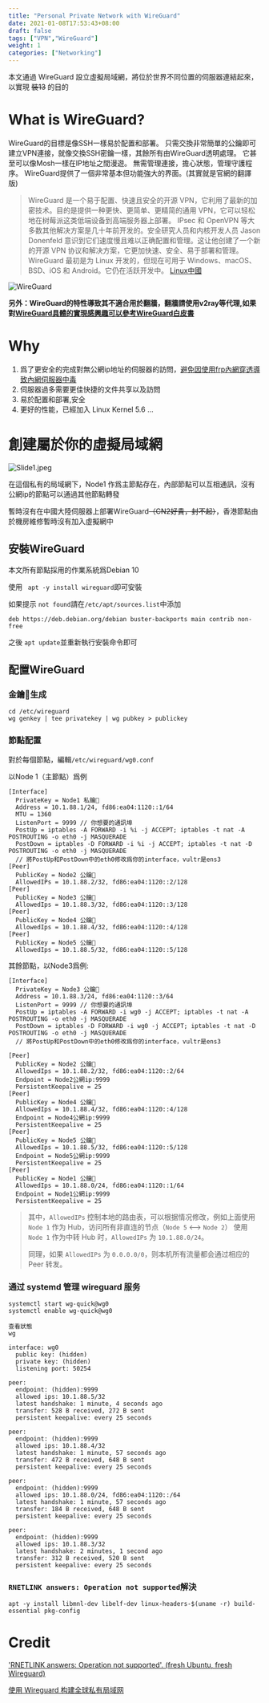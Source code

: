```yaml
---
title: "Personal Private Network with WireGuard"
date: 2021-01-08T17:53:43+08:00
draft: false
tags: ["VPN","WireGuard"]
weight: 1
categories: ["Networking"]
---
```

本文通過 WireGuard 設立虛擬局域網，將位於世界不同位置的伺服器連結起來，以實現 ~~裝13~~ 的目的

<!--more-->


# What is WireGuard?
WireGuard的目標是像SSH一樣易於配置和部署。 只需交換非常簡單的公鑰即可建立VPN連接，就像交換SSH密鑰一樣，其餘所有由WireGuard透明處理。 它甚至可以像Mosh一樣在IP地址之間漫遊。 無需管理連接，擔心狀態，管理守護程序。 WireGuard提供了一個非常基本但功能強大的界面。(其實就是官網的翻譯版)

>WireGuard 是一个易于配置、快速且安全的开源 VPN，它利用了最新的加密技术。目的是提供一种更快、更简单、更精简的通用 VPN，它可以轻松地在树莓派这类低端设备到高端服务器上部署。
>IPsec 和 OpenVPN 等大多数其他解决方案是几十年前开发的。安全研究人员和内核开发人员 Jason Donenfeld 意识到它们速度慢且难以正确配置和管理。这让他创建了一个新的开源 VPN 协议和解决方案，它更加快速、安全、易于部署和管理。
>WireGuard 最初是为 Linux 开发的，但现在可用于 Windows、macOS、BSD、iOS 和 Android。它仍在活跃开发中。
>[Linux中國](https://zhuanlan.zhihu.com/p/108365587)

![WireGuard](https://i1.wp.com/itsfoss.com/wp-content/uploads/2020/02/wireguard-logo.png?w=800&ssl=1)

**另外：WireGuard的特性導致其不適合用於翻牆，翻牆請使用v2ray等代理,如果對[WireGuard具體的實現感興趣可以參考WireGuard白皮書](https://www.wireguard.com/papers/wireguard.pdf)**

# Why
1. 爲了更安全的完成對無公網ip地址的伺服器的訪問，[避免因使用frp內網穿透導致內網伺服器中毒](https://www.v2ex.com/t/692012?p=1)
2. 伺服器過多需要更佳快捷的文件共享以及訪問
3. 易於配置和部署,安全
4. 更好的性能，已經加入 Linux Kernel 5.6
...

# 創建屬於你的虛擬局域網



![Slide1.jpeg](https://i.loli.net/2021/01/10/UtjgdhyNiBFLq49.jpg)

在這個私有的局域網下，Node1 作爲主節點存在，內部節點可以互相通訊，沒有公網ip的節點可以通過其他節點轉發

暫時沒有在中國大陸伺服器上部署WireGuard~~（CN2好貴，封不起）~~，香港節點由於機房維修暫時沒有加入虛擬網中

## 安裝WireGuard

本文所有節點採用的作業系統爲Debian 10

使用 ` apt -y install wireguard`即可安裝

如果提示 `not found`請在`/etc/apt/sources.list`中添加

```
deb https://deb.debian.org/debian buster-backports main contrib non-free
```

之後 `apt update`並重新執行安裝命令即可

## 配置WireGuard

### 金鑰🔑️生成

```
cd /etc/wireguard
wg genkey | tee privatekey | wg pubkey > publickey
```

### 節點配置

對於每個節點，編輯`/etc/wireguard/wg0.conf`

以Node 1（主節點）爲例

```
[Interface]
  PrivateKey = Node1 私鑰🔑️
  Address = 10.1.88.1/24, fd86:ea04:1120::1/64
  MTU = 1360
  ListenPort = 9999 // 你想要的通訊埠
  PostUp = iptables -A FORWARD -i %i -j ACCEPT; iptables -t nat -A POSTROUTING -o eth0 -j MASQUERADE
  PostDown = iptables -D FORWARD -i %i -j ACCEPT; iptables -t nat -D POSTROUTING -o eth0 -j MASQUERADE
  // 將PostUp和PostDown中的eth0修改爲你的interface，vultr是ens3
[Peer]
  PublicKey = Node2 公鑰🔑️
  AllowedIPs = 10.1.88.2/32, fd86:ea04:1120::2/128
[Peer]
  PublicKey = Node3 公鑰🔑️
  AllowedIps = 10.1.88.3/32, fd86:ea04:1120::3/128
[Peer]
  PublicKey = Node4 公鑰🔑️
  AllowedIps = 10.1.88.4/32, fd86:ea04:1120::4/128
[Peer]
  PublicKey = Node5 公鑰🔑️
  AllowedIps = 10.1.88.5/32, fd86:ea04:1120::5/128
```

其餘節點，以Node3爲例:

```
[Interface]
  PrivateKey = Node3 公鑰🔑️
  Address = 10.1.88.3/24, fd86:ea04:1120::3/64
  ListenPort = 9999 // 你想要的通訊埠
  PostUp = iptables -A FORWARD -i wg0 -j ACCEPT; iptables -t nat -A POSTROUTING -o eth0 -j MASQUERADE
  PostDown = iptables -D FORWARD -i wg0 -j ACCEPT; iptables -t nat -D POSTROUTING -o eth0 -j MASQUERADE
  // 將PostUp和PostDown中的eth0修改爲你的interface，vultr是ens3

[Peer]
  PublicKey = Node2 公鑰🔑️
  AllowedIps = 10.1.88.2/32, fd86:ea04:1120::2/64
  Endpoint = Node2公網ip:9999
  PersistentKeepalive = 25
[Peer]
  PublicKey = Node4 公鑰🔑️
  AllowedIps = 10.1.88.4/32, fd86:ea04:1120::4/128
  Endpoint = Node4公網ip:9999
  PersistentKeepalive = 25
[Peer]
  PublicKey = Node5 公鑰🔑️
  AllowedIps = 10.1.88.5/32, fd86:ea04:1120::5/128
  Endpoint = Node5公網ip:9999
  PersistentKeepalive = 25
[Peer]
  PublicKey = Node1 公鑰🔑️
  AllowedIps = 10.1.88.0/24, fd86:ea04:1120::1/64
  Endpoint = Node1公網ip:9999
  PersistentKeepalive = 25
```

> 其中，`AllowedIPs` 控制本地的路由表，可以根据情况修改，例如上面使用 `Node 1` 作为 Hub，访问所有非直连的节点（`Node 5` <–> `Node 2`） 使用 `Node 1` 作为中转 Hub 时，`AllowedIPs` 为 `10.1.88.0/24`。
>
> 同理，如果 `AllowedIPs` 为 `0.0.0.0/0`，则本机所有流量都会通过相应的 Peer 转发。

### 通过 systemd 管理 wireguard 服务

```
systemctl start wg-quick@wg0
systemctl enable wg-quick@wg0

查看狀態
wg

interface: wg0
  public key: (hidden)
  private key: (hidden)
  listening port: 50254

peer: 
  endpoint: (hidden):9999
  allowed ips: 10.1.88.5/32
  latest handshake: 1 minute, 4 seconds ago
  transfer: 528 B received, 272 B sent
  persistent keepalive: every 25 seconds

peer: 
  endpoint: (hidden):9999
  allowed ips: 10.1.88.4/32
  latest handshake: 1 minute, 57 seconds ago
  transfer: 472 B received, 648 B sent
  persistent keepalive: every 25 seconds

peer: 
  endpoint: (hidden):9999
  allowed ips: 10.1.88.0/24, fd86:ea04:1120::/64
  latest handshake: 1 minute, 57 seconds ago
  transfer: 184 B received, 648 B sent
  persistent keepalive: every 25 seconds

peer: 
  endpoint: (hidden):9999
  allowed ips: 10.1.88.3/32
  latest handshake: 2 minutes, 1 second ago
  transfer: 312 B received, 520 B sent
  persistent keepalive: every 25 seconds
```

### `RNETLINK answers: Operation not supported`解決

```
apt -y install libmnl-dev libelf-dev linux-headers-$(uname -r) build-essential pkg-config
```



# Credit 

['RNETLINK answers: Operation not supported'. (fresh Ubuntu, fresh Wireguard)](https://askubuntu.com/questions/973297/rnetlink-answers-operation-not-supported-fresh-ubuntu-fresh-wireguard)

[使用 Wireguard 构建全球私有局域网](https://blog.lipengwang.com/posts/wireguard/)